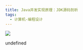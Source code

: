```yaml
---
title: Java并发实现原理：JDK源码剖析
tags:
  - 计算机-编程设计
---
```


![](https://cdn.weread.qq.com/weread/cover/72/YueWen_31186368/s_YueWen_31186368.jpg)

undefined
